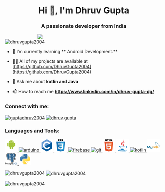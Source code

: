 <h1 align="center">Hi 👋, I'm Dhruv Gupta</h1>
<h3 align="center">A passionate developer from India</h3>

<IMG align ="right" width =400 src= "https://github.com/DhruvGupta2004/DhruvGupta2004/assets/112793698/903e5286-36b1-4414-b80c-327e22cd1994)](https://github.com/rudrabarad/Gifs" >

<p align="left"> <img src="https://komarev.com/ghpvc/?username=dhruvgupta2004&label=Profile%20views&color=0e75b6&style=flat" alt="dhruvgupta2004" /> </p>

- 🌱 I’m currently learning ** Android Development.**

- 👨‍💻 All of my projects are available at [https://github.com/DhruvGupta2004](https://github.com/DhruvGupta2004)

- 💬 Ask me about **kotlin and Java**

- 📫 How to reach me **https://www.linkedin.com/in/dhruv-gupta-dg/**

<h3 align="left">Connect with me:</h3>
<p align="left">
<a href="https://twitter.com/guptadhruv2004" target="blank"><img align="center" src="https://raw.githubusercontent.com/rahuldkjain/github-profile-readme-generator/master/src/images/icons/Social/twitter.svg" alt="guptadhruv2004" height="30" width="40" /></a>
<a href="https://linkedin.com/in/dhruv gupta" target="blank"><img align="center" src="https://raw.githubusercontent.com/rahuldkjain/github-profile-readme-generator/master/src/images/icons/Social/linked-in-alt.svg" alt="dhruv gupta" height="30" width="40" /></a>
</p>

<h3 align="left">Languages and Tools:</h3>
<p align="left"> <a href="https://developer.android.com" target="_blank" rel="noreferrer"> <img src="https://raw.githubusercontent.com/devicons/devicon/master/icons/android/android-original-wordmark.svg" alt="android" width="40" height="40"/> </a> <a href="https://www.arduino.cc/" target="_blank" rel="noreferrer"> <img src="https://cdn.worldvectorlogo.com/logos/arduino-1.svg" alt="arduino" width="40" height="40"/> </a> <a href="https://www.cprogramming.com/" target="_blank" rel="noreferrer"> <img src="https://raw.githubusercontent.com/devicons/devicon/master/icons/c/c-original.svg" alt="c" width="40" height="40"/> </a> <a href="https://www.w3schools.com/css/" target="_blank" rel="noreferrer"> <img src="https://raw.githubusercontent.com/devicons/devicon/master/icons/css3/css3-original-wordmark.svg" alt="css3" width="40" height="40"/> </a> <a href="https://firebase.google.com/" target="_blank" rel="noreferrer"> <img src="https://www.vectorlogo.zone/logos/firebase/firebase-icon.svg" alt="firebase" width="40" height="40"/> </a> <a href="https://git-scm.com/" target="_blank" rel="noreferrer"> <img src="https://www.vectorlogo.zone/logos/git-scm/git-scm-icon.svg" alt="git" width="40" height="40"/> </a> <a href="https://www.w3.org/html/" target="_blank" rel="noreferrer"> <img src="https://raw.githubusercontent.com/devicons/devicon/master/icons/html5/html5-original-wordmark.svg" alt="html5" width="40" height="40"/> </a> <a href="https://www.java.com" target="_blank" rel="noreferrer"> <img src="https://raw.githubusercontent.com/devicons/devicon/master/icons/java/java-original.svg" alt="java" width="40" height="40"/> </a> <a href="https://kotlinlang.org" target="_blank" rel="noreferrer"> <img src="https://www.vectorlogo.zone/logos/kotlinlang/kotlinlang-icon.svg" alt="kotlin" width="40" height="40"/> </a> <a href="https://www.mysql.com/" target="_blank" rel="noreferrer"> <img src="https://raw.githubusercontent.com/devicons/devicon/master/icons/mysql/mysql-original-wordmark.svg" alt="mysql" width="40" height="40"/> </a> <a href="https://www.postgresql.org" target="_blank" rel="noreferrer"> <img src="https://raw.githubusercontent.com/devicons/devicon/master/icons/postgresql/postgresql-original-wordmark.svg" alt="postgresql" width="40" height="40"/> </a> <a href="https://www.python.org" target="_blank" rel="noreferrer"> <img src="https://raw.githubusercontent.com/devicons/devicon/master/icons/python/python-original.svg" alt="python" width="40" height="40"/> </a> </p>

<p><img align="left" src="https://github-readme-stats.vercel.app/api/top-langs?username=dhruvgupta2004&show_icons=true&locale=en&layout=compact" alt="dhruvgupta2004" /></p>

<p>&nbsp;<img align="center" src="https://github-readme-stats.vercel.app/api?username=dhruvgupta2004&show_icons=true&locale=en" alt="dhruvgupta2004" /></p>

<p><img align="center" src="https://github-readme-streak-stats.herokuapp.com/?user=dhruvgupta2004&" alt="dhruvgupta2004" /></p>


